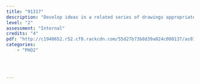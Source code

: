 ```yaml
---
title: "91317"
description: "Develop ideas in a related series of drawings appropriate to established photography practice"
level: "2"
assessment: "Internal"
credits: "4"
pdf: "http://c1940652.r52.cf0.rackcdn.com/55d27b73b8d39a024c000137/as91317.pdf"
categories:
    - "PHO2"
    
    
    
    
---
```

